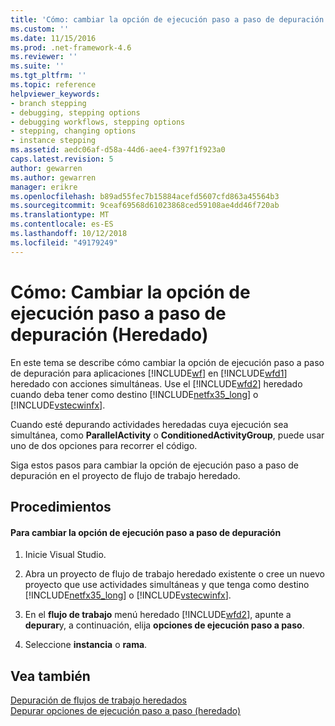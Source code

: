 ```yaml
---
title: 'Cómo: cambiar la opción de ejecución paso a paso de depuración (heredado) | Microsoft Docs'
ms.custom: ''
ms.date: 11/15/2016
ms.prod: .net-framework-4.6
ms.reviewer: ''
ms.suite: ''
ms.tgt_pltfrm: ''
ms.topic: reference
helpviewer_keywords:
- branch stepping
- debugging, stepping options
- debugging workflows, stepping options
- stepping, changing options
- instance stepping
ms.assetid: aedc06af-d58a-44d6-aee4-f397f1f923a0
caps.latest.revision: 5
author: gewarren
ms.author: gewarren
manager: erikre
ms.openlocfilehash: b89ad55fec7b15884acefd5607cfd863a45564b3
ms.sourcegitcommit: 9ceaf69568d61023868ced59108ae4dd46f720ab
ms.translationtype: MT
ms.contentlocale: es-ES
ms.lasthandoff: 10/12/2018
ms.locfileid: "49179249"
---
```

# <a name="how-to-change-the-debug-stepping-option-legacy"></a>Cómo: Cambiar la opción de ejecución paso a paso de depuración (Heredado)
En este tema se describe cómo cambiar la opción de ejecución paso a paso de depuración para aplicaciones [!INCLUDE[wf](../includes/wf-md.md)] en [!INCLUDE[wfd1](../includes/wfd1-md.md)] heredado con acciones simultáneas. Use el [!INCLUDE[wfd2](../includes/wfd2-md.md)] heredado cuando deba tener como destino [!INCLUDE[netfx35_long](../includes/netfx35-long-md.md)] o [!INCLUDE[vstecwinfx](../includes/vstecwinfx-md.md)].  
  
 Cuando esté depurando actividades heredadas cuya ejecución sea simultánea, como **ParallelActivity** o **ConditionedActivityGroup**, puede usar uno de dos opciones para recorrer el código.  
  
 Siga estos pasos para cambiar la opción de ejecución paso a paso de depuración en el proyecto de flujo de trabajo heredado.  
  
## <a name="procedures"></a>Procedimientos  
  
#### <a name="to-change-the-debug-stepping-option"></a>Para cambiar la opción de ejecución paso a paso de depuración  
  
1.  Inicie Visual Studio.  
  
2.  Abra un proyecto de flujo de trabajo heredado existente o cree un nuevo proyecto que use actividades simultáneas y que tenga como destino [!INCLUDE[netfx35_long](../includes/netfx35-long-md.md)] o [!INCLUDE[vstecwinfx](../includes/vstecwinfx-md.md)].  
  
3.  En el **flujo de trabajo** menú heredado [!INCLUDE[wfd2](../includes/wfd2-md.md)], apunte a **depurar**y, a continuación, elija **opciones de ejecución paso a paso**.  
  
4.  Seleccione **instancia** o **rama**.  
  
## <a name="see-also"></a>Vea también  
 [Depuración de flujos de trabajo heredados](../workflow-designer/debugging-legacy-workflows.md)   
 [Depurar opciones de ejecución paso a paso (heredado)](../workflow-designer/debug-stepping-options-legacy.md)